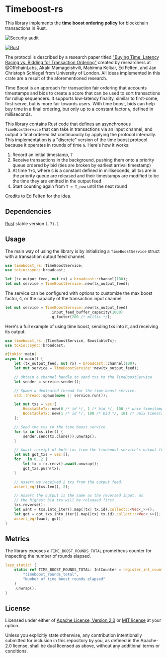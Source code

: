 # Timeboost-rs

This library implements the **time boost ordering policy** for blockchain transactions in Rust. 

[![Security audit](https://github.com/rauljordan/timeboost-rs/actions/workflows/audit.yml/badge.svg)](https://github.com/rauljordan/timeboost-rs/actions/workflows/audit.yml)

[![Rust](https://github.com/rauljordan/timeboost-rs/actions/workflows/general.yml/badge.svg)](https://github.com/rauljordan/timeboost-rs/actions/workflows/general.yml)

The protocol is described by a research paper titled ["Buying Time: Latency Racing vs. Bidding for Transaction Ordering"](https://arxiv.org/pdf/2306.02179.pdf)
created by researchers at @OffchainLabs, Akaki Mamageishvili, Mahimna Kelkar, Ed Felten, and Jan Christoph Schlegel from University of London. All ideas implemented in this crate are a result of the aforementioned research.

Time Boost is an approach for transaction fair ordering that accounts timestamps and bids to create a score that can be used to sort transactions for rollup sequencers. It supports low-latency finality, similar to first-come, first-serve, but is more fair towards users. With time boost, bids can help buy time in a final ordering, but only up to a constant factor `G`, defined in milliseconds.

This library contains Rust code that defines an asynchronous `TimeBoostService` that can take in transactions via an input channel, and output a final ordered list continuously by applying the protocol internally. This implementation is a "discrete" version of the time boost protocol because it operates in rounds of time `G`. Here's how it works:

1. Record an initial timestamp, `T`
2. Receive transactions in the background, pushing them onto a priority queue ordered by bid (ties are broken by earliest arrival timestamp)
3. At time `T+G`, where `G` is a constant defined in milliseconds, all txs are in the priority queue are released and their timestamps are modified to be the time they are emitted in the output feed
4. Start counting again from `T = T_now` until the next round

Credits to Ed Felten for the idea.

## Dependencies

[Rust](https://www.rust-lang.org/tools/install) stable version `1.71.1`

## Usage

The main way of using the library is by initializing a `TimeBoostService` struct with a transaction 
output feed channel.

```rust
use timeboost_rs::TimeBoostService;
use tokio::sync::broadcast;

let (tx_output_feed, mut rx) = broadcast::channel(100);
let mut service = TimeBoostService::new(tx_output_feed);
```

The service can be configured with options to customize the max boost factor, `G`, or the capacity of the
transaction input channel:

```rust
let mut service = TimeBoostService::new(tx_output_feed)
                    .input_feed_buffer_capacity(1000)
                    .g_factor(200 /* millis */);
```

Here's a full example of using time boost, sending txs into it, and receiving its output:

```rust
use timeboost_rs::{TimeBoostService, BoostableTx};
use tokio::sync::broadcast;

#[tokio::main]
async fn main() {
    let (tx_output_feed, mut rx) = broadcast::channel(100);
    let mut service = TimeBoostService::new(tx_output_feed);

    // Obtain a channel handle to send txs to the TimeBoostService.
    let sender = service.sender();

    // Spawn a dedicated thread for the time boost service.
    std::thread::spawn(move || service.run());

    let mut txs = vec![
        BoostableTx::new(0 /* id */, 1 /* bid */, 100 /* unix timestamp millis */),
        BoostableTx::new(1 /* id */, 100 /* bid */, 101 /* unix timestamp millis */),
    ];

    // Send the txs to the time boost service.
    for tx in txs.iter() {
        sender.send(tx.clone()).unwrap();
    }

    // Await receipt of both txs from the timeboost service's output feed.
    let mut got_txs = vec![];
    for _ in 0..2 {
        let tx = rx.recv().await.unwrap();
        got_txs.push(tx);
    }

    // Assert we received 2 txs from the output feed.
    assert_eq!(txs.len(), 2);

    // Assert the output is the same as the reversed input, as
    // the highest bid txs will be released first.
    txs.reverse();
    let want = txs.into_iter().map(|tx| tx.id).collect::<Vec<_>>();
    let got = got_txs.into_iter().map(|tx| tx.id).collect::<Vec<_>>();
    assert_eq!(want, got);
}
```

## Metrics

The library exposes a `TIME_BOOST_ROUNDS_TOTAL` prometheus counter for inspecting the number of rounds elapsed.

```rust
lazy_static! {
    static ref TIME_BOOST_ROUNDS_TOTAL: IntCounter = register_int_counter!(
        "timeboost_rounds_total",
        "Number of time boost rounds elapsed"
    )
    .unwrap();
}
```

## License

Licensed under either of <a href="LICENSE-APACHE">Apache License, Version
2.0</a> or <a href="LICENSE-MIT">MIT license</a> at your option.

Unless you explicitly state otherwise, any contribution intentionally submitted
for inclusion in this repository by you, as defined in the Apache-2.0 license,
shall be dual licensed as above, without any additional terms or conditions.